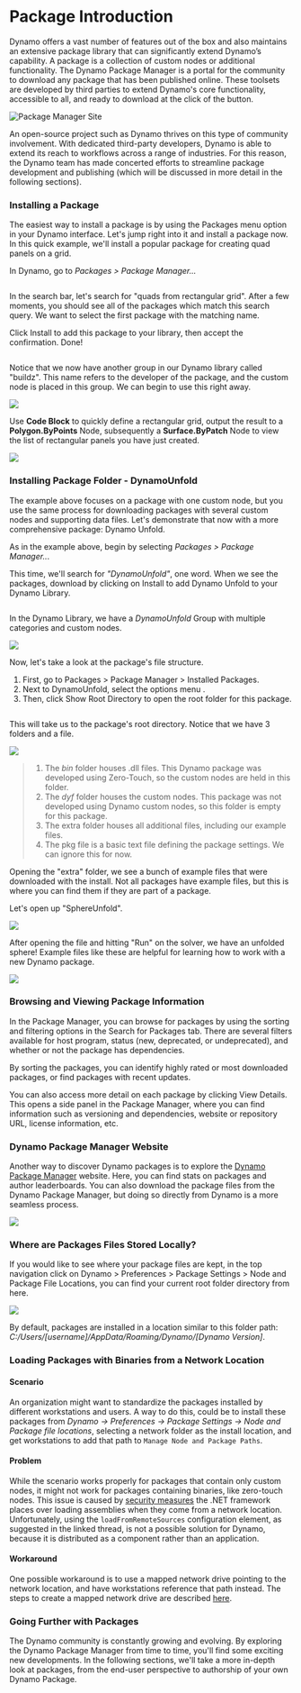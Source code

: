 # Package Introduction

Dynamo offers a vast number of features out of the box and also maintains an extensive package library that can significantly extend Dynamo’s capability. A package is a collection of custom nodes or additional functionality. The Dynamo Package Manager is a portal for the community to download any package that has been published online. These toolsets are developed by third parties to extend Dynamo's core functionality, accessible to all, and ready to download at the click of the button.

![Package Manager Site](../images/6-2/1/dpm.jpg)

An open-source project such as Dynamo thrives on this type of community involvement. With dedicated third-party developers, Dynamo is able to extend its reach to workflows across a range of industries. For this reason, the Dynamo team has made concerted efforts to streamline package development and publishing (which will be discussed in more detail in the following sections).

### Installing a Package

The easiest way to install a package is by using the Packages menu option in your Dynamo interface. Let's jump right into it and install a package now. In this quick example, we'll install a popular package for creating quad panels on a grid.

In Dynamo, go to _Packages > Package Manager..._

<figure><img src="../../.gitbook/assets/package-manager-menu.png" alt=""><figcaption></figcaption></figure>

In the search bar, let's search for "quads from rectangular grid". After a few moments, you should see all of the packages which match this search query. We want to select the first package with the matching name.

Click Install to add this package to your library, then accept the confirmation. Done!

<figure><img src="../../.gitbook/assets/quads-from-rectangular-grid.png" alt=""><figcaption></figcaption></figure>

Notice that we now have another group in our Dynamo library called "buildz". This name refers to the developer of the package, and the custom node is placed in this group. We can begin to use this right away.

![](../images/6-2/1/packageintroduction-installingapackage03.jpg)

Use **Code Block** to quickly define a rectangular grid, output the result to a **Polygon.ByPoints** Node, subsequently a **Surface.ByPatch** Node to view the list of rectangular panels you have just created.

![](../images/6-2/1/packageintroduction-installingapackage04.jpg)

### Installing Package Folder - DynamoUnfold

The example above focuses on a package with one custom node, but you use the same process for downloading packages with several custom nodes and supporting data files. Let's demonstrate that now with a more comprehensive package: Dynamo Unfold.

As in the example above, begin by selecting _Packages > Package Manager.._.

This time, we'll search for _"DynamoUnfold"_, one word. When we see the packages, download by clicking on Install to add Dynamo Unfold to your Dynamo Library.

<figure><img src="../../.gitbook/assets/unfold.png" alt=""><figcaption></figcaption></figure>

In the Dynamo Library, we have a _DynamoUnfold_ Group with multiple categories and custom nodes.

![](../images/6-2/1/packageintroduction-installingpackagefolder02.jpg)

Now, let's take a look at the package's file structure.&#x20;

1. First, go to Packages > Package Manager > Installed Packages.
2. Next to DynamoUnfold, select the options menu <img src="../images/6-2/1/packageintroduction-verticaldotsmenu.jpg" alt="" data-size="line">.
3. Then, click Show Root Directory to open the root folder for this package.

<figure><img src="../../.gitbook/assets/view-root-directory.png" alt=""><figcaption></figcaption></figure>

This will take us to the package's root directory. Notice that we have 3 folders and a file.

![](../images/6-2/1/packageintroduction-installingpackagefolder05.jpg)

> 1. The _bin_ folder houses .dll files. This Dynamo package was developed using Zero-Touch, so the custom nodes are held in this folder.
> 2. The _dyf_ folder houses the custom nodes. This package was not developed using Dynamo custom nodes, so this folder is empty for this package.
> 3. The extra folder houses all additional files, including our example files.
> 4. The pkg file is a basic text file defining the package settings. We can ignore this for now.

Opening the "extra" folder, we see a bunch of example files that were downloaded with the install. Not all packages have example files, but this is where you can find them if they are part of a package.

Let's open up "SphereUnfold".

![](../images/6-2/1/rd2.jpg)

After opening the file and hitting "Run" on the solver, we have an unfolded sphere! Example files like these are helpful for learning how to work with a new Dynamo package.

![](<../images/6-2/1/packageintroduction-installingpackagefolder07 (1) (2).jpg>)

### Browsing and Viewing Package Information

In the Package Manager, you can browse for packages by using the sorting and filtering options in the Search for Packages tab. There are several filters available for host program, status (new, deprecated, or undeprecated), and whether or not the package has dependencies.

By sorting the packages, you can identify highly rated or most downloaded packages, or find packages with recent updates.&#x20;

You can also access more detail on each package by clicking View Details. This opens a side panel in the Package Manager, where you can find information such as versioning and dependencies, website or repository URL, license information, etc.

### Dynamo Package Manager Website

Another way to discover Dynamo packages is to explore the [Dynamo Package Manager](http://dynamopackages.com) website. Here, you can find stats on packages and author leaderboards. You can also download the package files from the Dynamo Package Manager, but doing so directly from Dynamo is a more seamless process.

![](../images/6-2/1/dpm2.jpg)

### Where are Packages Files Stored Locally?

If you would like to see where your package files are kept, in the top navigation click on Dynamo > Preferences > Package Settings > Node and Package File Locations, you can find your current root folder directory from here.

![](../images/6-2/1/packageintroduction-installingpackagefolder08.jpg)

By default, packages are installed in a location similar to this folder path: _C:/Users/\[username]/AppData/Roaming/Dynamo/\[Dynamo Version]_.

### Loading Packages with Binaries from a Network Location

#### Scenario

An organization might want to standardize the packages installed by different workstations and users. A way to do this, could be to install these packages from *Dynamo -> Preferences -> Package Settings -> Node and Package file locations*, selecting a network folder as the install location, and get workstations to add that path to `Manage Node and Package Paths`.

#### Problem

While the scenario works properly for packages that contain only custom nodes, it might not work for packages containing binaries, like zero-touch nodes. This issue is caused by [security measures](https://stackoverflow.com/questions/5328274/load-assembly-from-network-location) the .NET framework places over loading assemblies when they come from a network location. Unfortunately, using the `loadFromRemoteSources` configuration element, as suggested in the linked thread, is not a possible solution for Dynamo, because it is distributed as a component rather than an application.

#### Workaround

One possible workaround is to use a mapped network drive pointing to the network location, and have workstations reference that path instead. The steps to create a mapped network drive are described [here](https://support.microsoft.com/en-us/help/4026635/windows-10-map-a-network-drive).

### Going Further with Packages

The Dynamo community is constantly growing and evolving. By exploring the Dynamo Package Manager from time to time, you'll find some exciting new developments. In the following sections, we'll take a more in-depth look at packages, from the end-user perspective to authorship of your own Dynamo Package.
